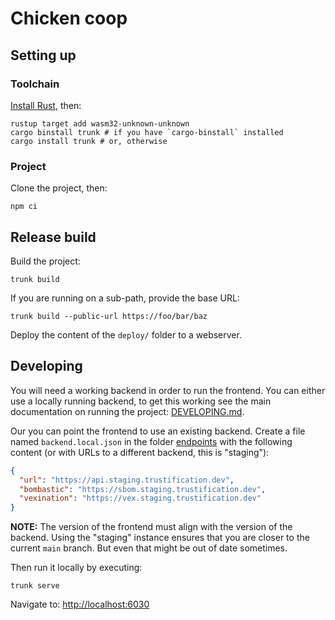 # Chicken coop

## Setting up

### Toolchain

[Install Rust](https://www.rust-lang.org/tools/install), then:

```shell
rustup target add wasm32-unknown-unknown
cargo binstall trunk # if you have `cargo-binstall` installed
cargo install trunk # or, otherwise
```

### Project

Clone the project, then:

```shell
npm ci
```

## Release build

Build the project:

```shell
trunk build
```

If you are running on a sub-path, provide the base URL:

```shell
trunk build --public-url https://foo/bar/baz
```

Deploy the content of the `deploy/` folder to a webserver.

## Developing

You will need a working backend in order to run the frontend. You can either use a locally running backend, to
get this working see the main documentation on running the project: [DEVELOPING.md](../../DEVELOPING.md).

Our you can point the frontend to use an existing backend. Create a file named `backend.local.json` in the folder
[endpoints](dev/endpoints) with the following content (or with URLs to a different backend, this is "staging"):

```json
{
  "url": "https://api.staging.trustification.dev",
  "bombastic": "https://sbom.staging.trustification.dev",
  "vexination": "https://vex.staging.trustification.dev"
}
```

**NOTE:** The version of the frontend must align with the version of the backend. Using the "staging" instance ensures
that you are closer to the current `main` branch. But even that might be out of date sometimes.

Then run it locally by executing:

```shell
trunk serve
```

Navigate to: <http://localhost:6030>
